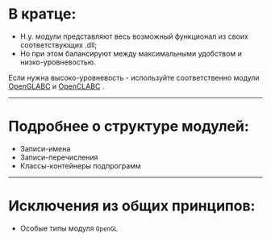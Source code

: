 ﻿
# В кратце:

- Н.у. модули представляют весь возможный функционал из своих соответствующих .dll;
- Но при этом балансируют между максимальными удобством и низко-уровневостью.

Если нужна высоко-уровневость - используйте соответственно модули
[OpenGLABC](Справка%20OpenGLABC.html)
и
[OpenCLABC](Справка%20OpenCLABC.html)
.

---

# Подробнее о структуре модулей:

- <a path="Записи-имена"					> Записи-имена					</a>
- <a path="Записи-перечисления"				> Записи-перечисления			</a>
- <a path="Классы-контейнеры подпрограмм"	> Классы-контейнеры подпрограмм	</a>

---

# Исключения из общих принципов:

- <a path="Особые типы модуля OpenGL"> Особые типы модуля `OpenGL`	</a>

